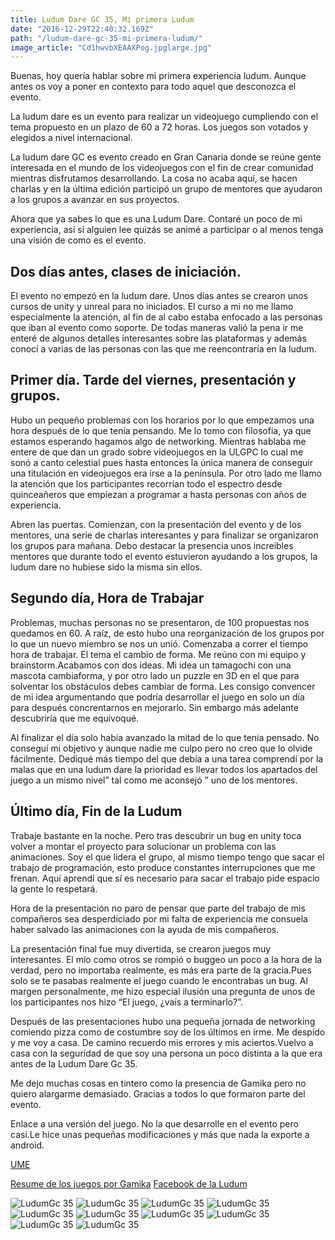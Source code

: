 ```yaml
---
title: Ludum Dare GC 35, Mi primera Ludum
date: "2016-12-29T22:40:32.169Z"
path: "/ludum-dare-gc-35-mi-primera-ludum/"
image_article: "Cd1hwvbXEAAXPog.jpglarge.jpg"
---
```



Buenas, hoy quería hablar sobre mi primera experiencia ludum. Aunque antes os voy a poner en contexto para todo aquel que desconozca el evento.

La ludum dare es un evento para realizar un videojuego cumpliendo con el tema propuesto en un plazo de 60 a 72 horas. Los juegos son votados y elegidos a nivel internacional.

La ludum dare GC es evento creado en Gran Canaria donde se reúne gente interesada en el mundo de los videojuegos con el fin de crear comunidad mientras disfrutamos desarrollando. La cosa no acaba aquí, se hacen charlas y en la última edición participó un grupo de mentores que ayudaron a los grupos a avanzar en sus proyectos.

Ahora que ya sabes lo que es una Ludum Dare. Contaré un poco de mi experiencia, así si alguien lee quizás se animé a participar o al menos tenga una visión de como es el evento.



## Dos días antes, clases de iniciación.


El evento no empezó en la ludum dare. Unos días antes se crearon unos cursos de unity y unreal para no iniciados. El curso a mi no me llamo especialmente la atención, al fin de al cabo estaba enfocado a las personas que iban al evento como soporte. De todas maneras valió la pena ir me enteré de algunos detalles interesantes sobre las plataformas y además conocí a varias de las personas con las que me reencontraría en la ludum.

## Primer día. Tarde del viernes, presentación y grupos.

Hubo un pequeño problemas con los horarios por lo que empezamos una hora después de lo que tenía pensando. Me lo tomo con filosofía, ya que estamos esperando hagamos algo de networking. Mientras hablaba me entere de que dan un grado sobre videojuegos en la ULGPC lo cual me sonó a canto celestial pues hasta entonces la única manera de conseguir una titulación en videojuegos era irse a la península. Por otro lado me llamo la atención que los participantes recorrían todo el espectro desde quinceañeros que empiezan a programar a hasta personas con años de experiencia.

Abren las puertas. Comienzan, con la presentación del evento y de los mentores, una serie de charlas interesantes y para finalizar se organizaron los grupos para mañana. Debo destacar la presencia unos increibles mentores que durante todo el evento estuvieron ayudando a los grupos, la ludum dare no hubiese sido la misma sin ellos.


## Segundo día, Hora de Trabajar


Problemas, muchas personas no se presentaron, de 100 propuestas nos quedamos en 60. A raíz, de esto hubo una reorganización de los grupos por lo que un nuevo miembro se nos un unió. Comenzaba a correr el tiempo hora de trabajar. El tema el cambio de forma. Me reúno con mi equipo y brainstorm.Acabamos con dos ideas. Mi idea un tamagochi con una mascota cambiaforma, y por otro lado un puzzle en 3D en el que para solventar los obstáculos debes cambiar de forma. Les consigo convencer de mi idea argumentando que podría desarrollar el juego en solo un día para después concrentarnos en mejorarlo. Sin embargo más adelante descubriría que me equivoqué.

 

 Al finalizar el día solo había avanzado la mitad de lo que tenía pensado. No conseguí mi objetivo y aunque nadie me culpo pero no creo que lo olvide fácilmente. Dediqué más tiempo del que debía a una tarea comprendí por la malas que en una ludum dare la prioridad es llevar todos los apartados del juego a un mismo nivel” tal como me aconsejó ” uno de los mentores.


## Último día, Fin de la Ludum


Trabaje bastante en la noche. Pero tras descubrir un bug en unity toca volver a montar el proyecto para solucionar un problema con las animaciones. Soy el que lidera el grupo, al mismo tiempo tengo que sacar el trabajo de programación, esto produce constantes interrupciones que me frenan. Aquí aprendí que sí es necesario para sacar el trabajo pide espacio la gente lo respetará.

Hora de la presentación no paro de pensar que parte del trabajo de mis compañeros sea desperdiciado por mi falta de experiencia me consuela haber salvado las animaciones con la ayuda de mis compañeros.

La presentación final fue muy divertida, se crearon juegos muy interesantes. El mío como otros se rompió o buggeo un poco a la hora de la verdad, pero no importaba realmente, es más era parte de la gracia.Pues solo se te pasabas realmente el juego cuando le encontrabas un bug. Al margen personalmente, me hizo especial ilusión una pregunta de unos de los participantes nos hizo “El juego, ¿vaís a terminarlo?”.

Después de las presentaciones hubo una pequeña jornada de networking comiendo pizza como de costumbre soy de los últimos en irme. Me despido y me voy a casa. De camino recuerdo mis errores y mis aciertos.Vuelvo a casa con la seguridad de que soy una persona un poco distinta a la que era antes de la Ludum Dare Gc 35.

 

Me dejo muchas cosas en tintero como la presencia de Gamika pero no quiero alargarme demasiado. Gracias a todos lo que formaron parte del evento.

 

Enlace a una versión del juego. No la que desarrolle en el evento pero casi.Le hice unas pequeñas modificaciones y más que nada la exporte a android.

[UME](https://jonay.itch.io/ume)


[Resume de los juegos por Gamika](http://gamika.es/articulos/10546/)
[Facebook de la Ludum](https://www.facebook.com/LudumDareGranCanaria)


![LudumGc 35](CgKOH8vW4AAIVHw.jpglarge.jpg)
![LudumGc 35](CgKOiYJW8AAWwZp.jpglarge.jpg)
![LudumGc 35](CgLA8tVW4AADFuo.jpg)
![LudumGc 35](CgLAx0jWcAAswmj.jpg)
![LudumGc 35](CgLhKG4WQAE8Xp5.jpglarge.jpg)
![LudumGc 35](CgPxrktWQAEoZsi.jpglarge.jpg)
![LudumGc 35](CgQ6B-7XIAAb6Zs.jpglarge.jpg)
![LudumGc 35](CgQsM3LW8AEY4Ph.jpglarge.jpg)
![LudumGc 35](CgQv0pWWIAA6duB.jpglarge.jpg)
![LudumGc 35](CgQv5M1WIAAGYbr.jpglarge.jpg)






